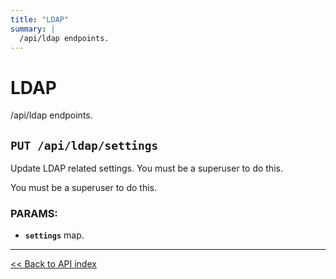 ```yaml
---
title: "LDAP"
summary: |
  /api/ldap endpoints.
---
```


# LDAP

/api/ldap endpoints.

## `PUT /api/ldap/settings`

Update LDAP related settings. You must be a superuser to do this.

You must be a superuser to do this.

### PARAMS:

-  **`settings`** map.

---

[<< Back to API index](../../api-documentation.md)
